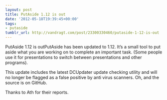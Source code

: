 ```yaml
---
layout: post
title: PutAside 1.12 is out
date: '2012-05-18T19:39:45+00:00'
tags:
- putaside
tumblr_url: http://vandragt.com/post/23300330460/putaside-1-12-is-out
---
```

PutAside 1.12 is outPutAside has been updated to 1.12. It’s a small tool to put aside what you are working on to complete an important  task. (Some people use it for presentations to switch between presentations and other programs).

This update includes the latest DCUpdater update checking utility and will no longer be flagged as a false positive by anti virus scanners. Oh, and the source is on GitHub.

Thanks to Ath for their reports.
